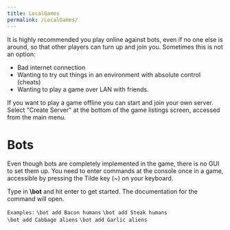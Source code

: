 ```yaml
---
title: LocalGames
permalink: /LocalGames/
---
```


It is highly recommended you play online against bots, even if no one
else is around, so that other players can turn up and join you.
Sometimes this is not an option:

- Bad internet connection
- Wanting to try out things in an environment with absolute control
  (cheats)
- Wanting to play a game over LAN with friends.

If you want to play a game offline you can start and join your own
server. Select "Create Server" at the bottom of the game listings
screen, accessed from the main menu.

# Bots

Even though bots are completely implemented in the game, there is no GUI
to set them up. You need to enter commands at the console once in a
game, accessible by pressing the Tilde key (~) on your keyboard.

Type in **\bot** and hit enter to get started. The documentation for the
command will open.

`Examples:`
`\bot add Bacon humans`
`\bot add Steak humans`
`\bot add Cabbage aliens`
`\bot add Garlic aliens`